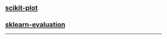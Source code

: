 

## [scikit-plot][1]

## [sklearn-evaluation][2]
---
[1]: https://github.com/reiinakano/scikit-plot
[2]: https://github.com/edublancas/sklearn-evaluation
